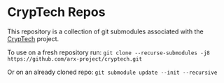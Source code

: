 # CrypTech Repos

This repository is a collection of git submodules associated with the [CrypTech](https://cryptech.is) project.

To use on a fresh repository run:
`git clone --recurse-submodules -j8 https://github.com/arx-project/cryptech.git`

Or on an already cloned repo:
`git submodule update --init --recursive`